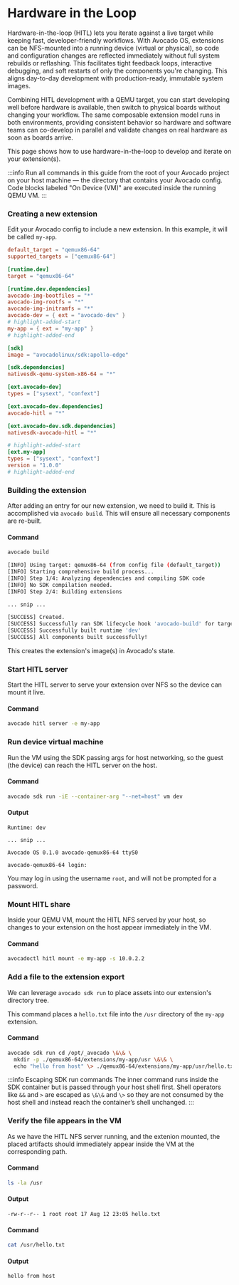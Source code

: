 # Hardware in the Loop

Hardware-in-the-loop (HITL) lets you iterate against a live target while keeping fast, developer-friendly workflows. With Avocado OS, extensions can be NFS-mounted into a running device (virtual or physical), so code and configuration changes are reflected immediately without full system rebuilds or reflashing. This facilitates tight feedback loops, interactive debugging, and soft restarts of only the components you're changing. This aligns day-to-day development with production-ready, immutable system images.

Combining HITL development with a QEMU target, you can start developing well before hardware is available, then switch to physical boards without changing your workflow. The same composable extension model runs in both environments, providing consistent behavior so hardware and software teams can co-develop in parallel and validate changes on real hardware as soon as boards arrive.

This page shows how to use hardware-in-the-loop to develop and iterate on your extension(s).

:::info
Run all commands in this guide from the root of your Avocado project on your host machine — the directory that contains your Avocado config. Code blocks labeled "On Device (VM)" are executed inside the running QEMU VM.
:::

### Creating a new extension

Edit your Avocado config to include a new extension. In this example, it will be called `my-app`.

```toml title="avocado.toml"
default_target = "qemux86-64"
supported_targets = ["qemux86-64"]

[runtime.dev]
target = "qemux86-64"

[runtime.dev.dependencies]
avocado-img-bootfiles = "*"
avocado-img-rootfs = "*"
avocado-img-initramfs = "*"
avocado-dev = { ext = "avocado-dev" }
# highlight-added-start
my-app = { ext = "my-app" }
# highlight-added-end

[sdk]
image = "avocadolinux/sdk:apollo-edge"

[sdk.dependencies]
nativesdk-qemu-system-x86-64 = "*"

[ext.avocado-dev]
types = ["sysext", "confext"]

[ext.avocado-dev.dependencies]
avocado-hitl = "*"

[ext.avocado-dev.sdk.dependencies]
nativesdk-avocado-hitl = "*"

# highlight-added-start
[ext.my-app]
types = ["sysext", "confext"]
version = "1.0.0"
# highlight-added-end
```

### Building the extension

After adding an entry for our new extension, we need to build it. This is accomplished via `avocado build`. This will ensure all necessary components are re-built.

#### Command

```bash title="On Host"
avocado build
```

```bash
[INFO] Using target: qemux86-64 (from config file (default_target))
[INFO] Starting comprehensive build process...
[INFO] Step 1/4: Analyzing dependencies and compiling SDK code
[INFO] No SDK compilation needed.
[INFO] Step 2/4: Building extensions

... snip ...

[SUCCESS] Created.
[SUCCESS] Successfully ran SDK lifecycle hook 'avocado-build' for target 'qemux86-64'.
[SUCCESS] Successfully built runtime 'dev'
[SUCCESS] All components built successfully!
```

This creates the extension's image(s) in Avocado's state.

### Start HITL server

Start the HITL server to serve your extension over NFS so the device can mount it live.

#### Command

```bash title="On Host"
avocado hitl server -e my-app
```

### Run device virtual machine

Run the VM using the SDK passing args for host networking, so the guest (the device) can reach the HITL server on the host.

#### Command

```bash title="On Host"
avocado sdk run -iE --container-arg "--net=host" vm dev
```

#### Output

```text
Runtime: dev

... snip ...

Avocado OS 0.1.0 avocado-qemux86-64 ttyS0

avocado-qemux86-64 login:
```

You may log in using the username `root`, and will not be prompted for a password.

### Mount HITL share

Inside your QEMU VM, mount the HITL NFS served by your host, so changes to your extension on the host appear immediately in the VM.

#### Command

```bash title="On Device (VM)"
avocadoctl hitl mount -e my-app -s 10.0.2.2
```

### Add a file to the extension export

We can leverage `avocado sdk run` to place assets into our extension's directory tree.

This command places a `hello.txt` file into the `/usr` directory of the `my-app` extension.

#### Command

```bash title="On Host"
avocado sdk run cd /opt/_avocado \&\& \
  mkdir -p ./qemux86-64/extensions/my-app/usr \&\& \
  echo "hello from host" \> ./qemux86-64/extensions/my-app/usr/hello.txt
```

:::info Escaping SDK run commands
The inner command runs inside the SDK container but is passed through your host shell first. Shell operators like `&&` and `>` are escaped as `\&\&` and `\>` so they are not consumed by the host shell and instead reach the container’s shell unchanged.
:::

### Verify the file appears in the VM

As we have the HITL NFS server running, and the extenion mounted, the placed artifacts should immediately appear inside the VM at the corresponding path.

#### Command

```bash title="On Device (VM)"
ls -la /usr
```

#### Output

```text
-rw-r--r-- 1 root root 17 Aug 12 23:05 hello.txt
```

#### Command

```bash title="On Device (VM)"
cat /usr/hello.txt
```

#### Output

```text
hello from host
```
